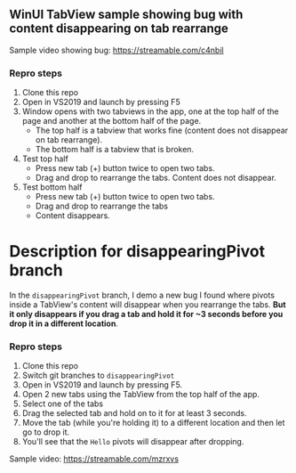 ## WinUI TabView sample showing bug with content disappearing on tab rearrange

Sample video showing bug: https://streamable.com/c4nbil 

### Repro steps

1. Clone this repo
1. Open in VS2019 and launch by pressing F5
1. Window opens with two tabviews in the app, one at the top half of the page and another at the bottom half of the page.
    - The top half is a tabview that works fine (content does not disappear on tab rearrange).
    - The bottom half is a tabview that is broken.
1. Test top half
    - Press new tab (+) button twice to open two tabs.
    - Drag and drop to rearrange the tabs. Content does not disappear.
1. Test bottom half
    - Press new tab (+) button twice to open two tabs.
    - Drag and drop to rearrange the tabs
    - Content disappears.

# Description for disappearingPivot branch

In the `disappearingPivot` branch, I demo a new bug I found where pivots inside a TabView's content will disappear when you rearrange the tabs. **But it only disappears if you drag a tab and hold it for ~3 seconds before you drop it in a different location**. 

### Repro steps
1. Clone this repo
1. Switch git branches to `disappearingPivot`
1. Open in VS2019 and launch by pressing F5.
1. Open 2 new tabs using the TabView from the top half of the app.
1. Select one of the tabs
1. Drag the selected tab and hold on to it for at least 3 seconds.
1. Move the tab (while you're holding it) to a different location and then let go to drop it.
1. You'll see that the `Hello` pivots will disappear after dropping.

Sample video: https://streamable.com/mzrxvs